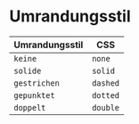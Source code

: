 # Umrandungsstil

| Umrandungsstil | CSS      |
|----------------|----------|
| `keine`        | `none`   |
| `solide`       | `solid`  |
| `gestrichen`   | `dashed` |
| `gepunktet`    | `dotted` |
| `doppelt`      | `double` |